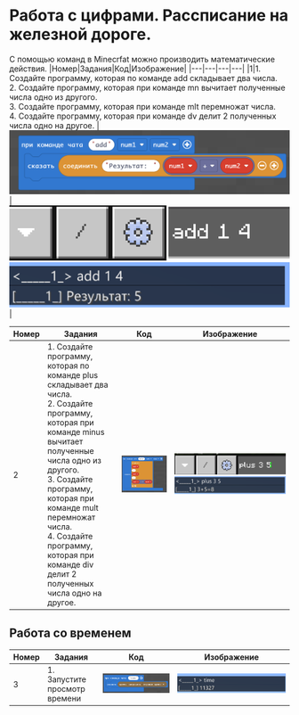 # Работа с цифрами. Рассписание на железной дороге.
С помощью команд в Minecrfat можно производить математические действия.
|Номер|Задания|Код|Изображение|
|---|---|---|---|
|1|1. Создайте программу, которая по команде add складывает два числа. <br> 2. Создайте программу, которая при команде mn вычитает полученные числа одно из другого.<br>3. Создайте программу, которая при команде mlt перемножат числа. <br> 4. Создайте программу, которая при команде dv делит 2 полученных числа одно на другое. |<img src = "img/add01.png">|<img src = "img/add03.png"> <img src = "img/add02.png">|

|Номер|Задания|Код|Изображение|
|---|---|---|---|
|2|1. Создайте программу, которая по команде plus складывает два числа. <br> 2. Создайте программу, которая при команде minus вычитает полученные числа одно из другого.<br>3. Создайте программу, которая при команде mult перемножат числа. <br> 4. Создайте программу, которая при команде div делит 2 полученных числа одно на другое. |<img src = "img/plus01.png">|<img src = "img/plus02.png"> <img src = "img/plus03.png">|

## Работа со временем
|Номер|Задания|Код|Изображение|
|---|---|---|---|
|3|1. Запустите просмотр времени|<img src = "img/time01.png">|<img src = "img/time02.png">|
